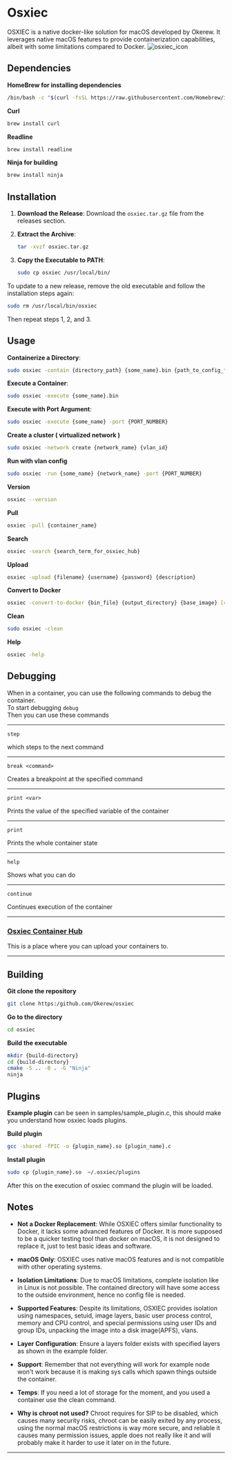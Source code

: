 # Osxiec

OSXIEC is a native docker-like solution for macOS developed by Okerew. It leverages native macOS features to provide containerization capabilities, albeit with some limitations compared to Docker.
![osxiec_icon](https://github.com/user-attachments/assets/d45e77d8-9532-482f-b4f6-874a301f4916)

## Dependencies
**HomeBrew for installing dependencies**
```sh
/bin/bash -c "$(curl -fsSL https://raw.githubusercontent.com/Homebrew/install/HEAD/install.sh)"
```
**Curl**
```sh
brew install curl
```
**Readline**
```sh
brew install readline
```
**Ninja for building**
```sh
brew install ninja
```
## Installation

1. **Download the Release**:
   Download the `osxiec.tar.gz` file from the releases section.

2. **Extract the Archive**:
   ```sh
   tar -xvzf osxiec.tar.gz
   ```

3. **Copy the Executable to PATH**:
   ```sh
   sudo cp osxiec /usr/local/bin/
   ```

To update to a new release, remove the old executable and follow the installation steps again:
```sh
sudo rm /usr/local/bin/osxiec
```
Then repeat steps 1, 2, and 3.

## Usage

**Containerize a Directory**:
```sh
sudo osxiec -contain {directory_path} {some_name}.bin {path_to_config_file_in_directory_path}
```

**Execute a Container**:
```sh
sudo osxiec -execute {some_name}.bin
```

**Execute with Port Argument**:
```sh
sudo osxiec -execute {some_name} -port {PORT_NUMBER}
```
**Create a cluster ( virtualized network )**
```sh
sudo osxiec -network create {network_name} {vlan_id}
```
**Run with vlan config**
``` sh
sudo osxiec -run {some_name} {network_name} -port {PORT_NUMBER}
```
**Version**
```sh
osxiec --version
```
**Pull**
```sh
osxiec -pull {container_name}
```
**Search**
```sh
osxiec -search {search_term_for_osxiec_hub}
```
**Upload**
```sh
osxiec -upload {filename} {username} {password} {description}
```
**Convert to Docker**
```sh
osxiec -convert-to-docker {bin_file} {output_directory} {base_image} [custom_dockerfile]
```
**Clean**
```sh
sudo osxiec -clean
```
**Help**
```sh
osxiec -help
```

## Debugging

When in a container, you can use the following commands to debug the container.
<br>
To start debugging `debug`
<br>
Then you can use these commands
___
``` 
step
```
which steps to the next command
___
``` 
break <command>
```
Creates a breakpoint at the specified command
___
``` 
print <var>
```
Prints the value of the specified variable of the container
___
``` 
print
```
Prints the whole container state
___
``` 
help
```
Shows what you can do
___
``` 
continue
```
Continues execution of the container
_____
### <a href="https://osxiec.glitch.me">Osxiec Container Hub</a>
This is a place where you can upload your containers to.
___
## Building
**Git clone the repository**
``` sh
git clone https:/github.com/Okerew/osxiec
```
**Go to the directory**
``` sh
cd osxiec
```
**Build the executable**
``` sh
mkdir {build-directory}
cd {build-directory}
cmake -S .. -B . -G "Ninja"
ninja
```

## Plugins
**Example plugin** can be seen in samples/sample_plugin.c, this should make you understand how osxiec loads plugins.

**Build plugin**
``` sh
gcc -shared -fPIC -o {plugin_name}.so {plugin_name}.c  
```

**Install plugin**

``` sh 
sudo cp {plugin_name}.so  ~/.osxiec/plugins
```
After this on the execution of osxiec command the plugin will be loaded.
## Notes

- **Not a Docker Replacement**:
  While OSXIEC offers similar functionality to Docker, it lacks some advanced features of Docker. It is more supposed to be a quicker testing tool than docker on macOS, it is not designed to replace it, just to test basic ideas and software.

- **macOS Only**:
  OSXIEC uses native macOS features and is not compatible with other operating systems.

- **Isolation Limitations**:
  Due to macOS limitations, complete isolation like in Linux is not possible. The contained directory will have some access to the outside environment, hence no config file is needed.

- **Supported Features**:
  Despite its limitations, OSXIEC provides isolation using namespaces, setuid, image layers, basic user process control, memory and CPU control, and special permissions using user IDs and group IDs, unpacking the image into a disk image(APFS), vlans.

- **Layer Configuration**:
  Ensure a layers folder exists with specified layers as shown in the example folder.
- **Support**: Remember that not everything will work for example node won't work because it is making sys calls which spawn things outside the container.
- **Temps**: If you need a lot of storage for the moment, and you used a container use the clean command. 

- **Why is chroot not used?**
  Chroot requires for SIP to be disabled, which causes many security risks, chroot can be easily exited by any process, using the normal macOS restrictions is way more secure, and reliable
  it causes many permission issues, apple does not really like it and will probably make it harder to use it later on in the future.
---
